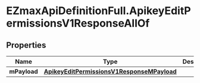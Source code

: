 # EZmaxApiDefinitionFull.ApikeyEditPermissionsV1ResponseAllOf

## Properties

Name | Type | Description | Notes
------------ | ------------- | ------------- | -------------
**mPayload** | [**ApikeyEditPermissionsV1ResponseMPayload**](ApikeyEditPermissionsV1ResponseMPayload.md) |  | 


